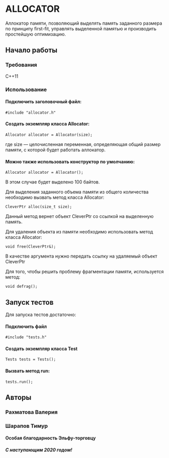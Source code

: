 # ALLOCATOR

Аллокатор памяти, позволяющий выделять память заданного размера по принципу first-fit, управлять выделенной памятью и производить простейшую оптимизацию. 

## Начало работы

### Требования

С++11

### Использование

#### Подключить заголовочный файл:
```
#include "allocator.h"
```
#### Создать экземпляр класса Allocator:
```
Allocator allocator = Allocator(size);
```
где size — целочисленная переменная, определяющая общий размер памяти, с которой будет работать аллокатор. 

#### Можно также использовать конструктор по умолчанию:
```
Allocator allocator = Allocator();
```
В этом случае будет выделено 100 байтов.

Для выделения заданного объема памяти из общего количества необходимо вызвать метод класса Allocator:
```
CleverPtr alloc(size_t size);
```
Данный метод вернет объект CleverPtr со ссылкой на выделенную память. 

Для удаления объекта из памяти необходимо использовать метод класса Allocator:

```
void free(CleverPtr&);
```
В качестве аргумента нужно передать ссылку на удаляемый объект CleverPtr


Для того, чтобы решить проблему фрагментации памяти, используется метод:
```
void defrag();
```

## Запуск тестов

Для запуска тестов достаточно:

#### Подключить файл

``` 
#include "tests.h" 
```
#### Создать экземпляр класса Test

```
Tests tests = Tests();
```
#### Вызвать метод run:

```
tests.run();
```

## Авторы
### Рахматова Валерия
### Шарапов Тимур
#### Особая благодарность Эльфу-торговцу
##### С наступающим 2020 годом! 